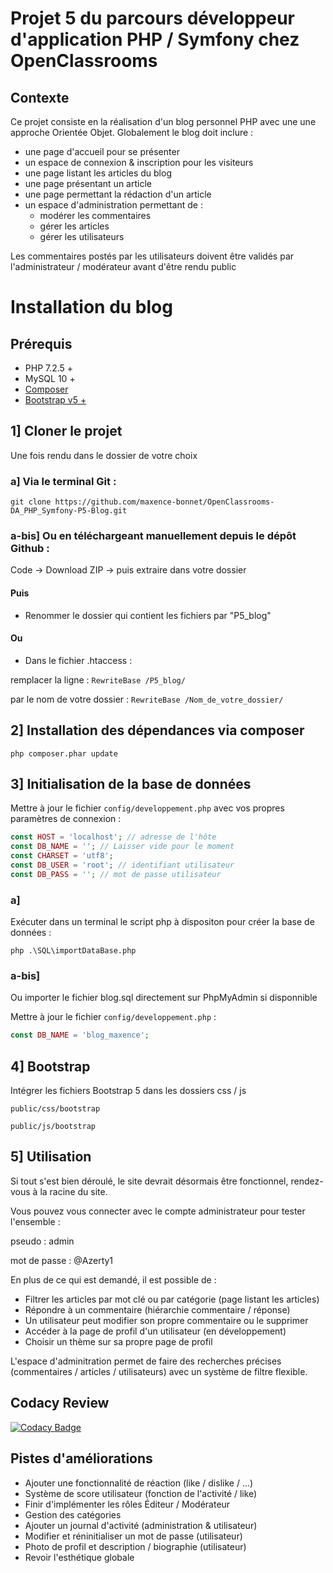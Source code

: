 # Projet 5 du parcours développeur d'application PHP / Symfony chez OpenClassrooms

## Contexte

Ce projet consiste en la réalisation d'un blog personnel PHP avec une une approche Orientée Objet.
Globalement le blog doit inclure :
   * une page d'accueil pour se présenter
   * un espace de connexion & inscription pour les visiteurs
   * une page listant les articles du blog
   * une page présentant un article 
   * une page permettant la rédaction d'un article
   * un espace d'administration permettant de :
        * modérer les commentaires
        * gérer les articles
        * gérer les utilisateurs

Les commentaires postés par les utilisateurs doivent être validés par l'administrateur / modérateur avant d'être rendu public

# Installation du blog

## Prérequis

 * PHP 7.2.5 +
 * MySQL 10 +
 * [Composer](https://getcomposer.org/)
 * [Bootstrap v5 +](https://getbootstrap.com/)

## 1] Cloner le projet

Une fois rendu dans le dossier de votre choix

### a] Via le terminal Git :
```shell
git clone https://github.com/maxence-bonnet/OpenClassrooms-DA_PHP_Symfony-P5-Blog.git
```
### a-bis] Ou en téléchargeant manuellement depuis le dépôt Github :

Code -> Download ZIP -> puis extraire dans votre dossier

#### Puis

- Renommer le dossier qui contient les fichiers par "P5_blog" 

#### Ou

- Dans le fichier .htaccess :

remplacer la ligne : `RewriteBase /P5_blog/`

par le nom de votre dossier : `RewriteBase /Nom_de_votre_dossier/`


## 2] Installation des dépendances via composer
```shell
php composer.phar update
```

## 3] Initialisation de la base de données

Mettre à jour le fichier `config/developpement.php` avec vos propres paramètres de connexion  :

```php
const HOST = 'localhost'; // adresse de l'hôte
const DB_NAME = ''; // Laisser vide pour le moment
const CHARSET = 'utf8';
const DB_USER = 'root'; // identifiant utilisateur
const DB_PASS = ''; // mot de passe utilisateur
```

### a]
Exécuter dans un terminal le script php à dispositon pour créer la base de données :

```
php .\SQL\importDataBase.php
```

### a-bis]
Ou importer le fichier blog.sql directement sur PhpMyAdmin si disponnible

Mettre à jour le fichier `config/developpement.php` :

```php
const DB_NAME = 'blog_maxence'; 
```
## 4] Bootstrap

Intégrer les fichiers Bootstrap 5 dans les dossiers css / js

`public/css/bootstrap`

`public/js/bootstrap`

## 5] Utilisation
Si tout s'est bien déroulé, le site devrait désormais être fonctionnel, rendez-vous à la racine du site.

Vous pouvez vous connecter avec le compte administrateur pour tester l'ensemble :

pseudo :  admin

mot de passe : @Azerty1

En plus de ce qui est demandé, il est possible de :

  * Filtrer les articles par mot clé ou par catégorie (page listant les articles)
  * Répondre à un commentaire (hiérarchie commentaire / réponse)
  * Un utilisateur peut modifier son propre commentaire ou le supprimer
  * Accéder à la page de profil d'un utilisateur (en développement)
  * Choisir un thème sur sa propre page de profil
 
L'espace d'adminitration permet de faire des recherches précises (commentaires / articles / utilisateurs) avec un système de filtre flexible.


## Codacy Review

[![Codacy Badge](https://app.codacy.com/project/badge/Grade/79f37147ee3e460f876eb294ca8e4873)](https://www.codacy.com/gh/maxence-bonnet/OpenClassrooms-DA_PHP_Symfony-P5-Blog/dashboard?utm_source=github.com&amp;utm_medium=referral&amp;utm_content=maxence-bonnet/OpenClassrooms-DA_PHP_Symfony-P5-Blog&amp;utm_campaign=Badge_Grade)

## Pistes d'améliorations

  * Ajouter une fonctionnalité de réaction (like / dislike / ...)
  * Système de score utilisateur (fonction de l'activité / like)
  * Finir d'implémenter les rôles Éditeur / Modérateur
  * Gestion des catégories 
  * Ajouter un journal d'activité (administration & utilisateur)
  * Modifier et réninitialiser un mot de passe (utilisateur)
  * Photo de profil et description / biographie (utilisateur)
  * Revoir l'esthétique globale